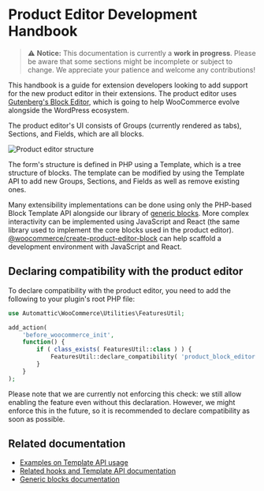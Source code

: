 # Product Editor Development Handbook

> ⚠️ **Notice:** This documentation is currently a **work in progress**. Please be aware that some sections might be incomplete or subject to change. We appreciate your patience and welcome any contributions!

This handbook is a guide for extension developers looking to add support for the new product editor in their extensions. The product editor uses [Gutenberg's Block Editor](https://github.com/WordPress/gutenberg/tree/trunk/packages/block-editor), which is going to help WooCommerce evolve alongside the WordPress ecosystem.

The product editor's UI consists of Groups (currently rendered as tabs), Sections, and Fields, which are all blocks.

![Product editor structure](https://woocommerce.files.wordpress.com/2023/09/groups-sections-fields.jpg)

The form's structure is defined in PHP using a Template, which is a tree structure of blocks. The template can be modified by using the Template API to add new Groups, Sections, and Fields as well as remove existing ones.

Many extensibility implementations can be done using only the PHP-based Block Template API alongside our library of [generic blocks](../../packages/js/product-editor/src/blocks/generic/README.md). More complex interactivity can be implemented using JavaScript and React (the same library used to implement the core blocks used in the product editor). [@woocommerce/create-product-editor-block](../../packages/js/create-product-editor-block/README.md) can help scaffold a development environment with JavaScript and React.

## Declaring compatibility with the product editor

To declare compatibility with the product editor, you need to add the following to your plugin's root PHP file:

```php
use Automattic\WooCommerce\Utilities\FeaturesUtil;

add_action(
	'before_woocommerce_init',
	function() {
		if ( class_exists( FeaturesUtil::class ) ) {
			FeaturesUtil::declare_compatibility( 'product_block_editor', plugin_basename( __FILE__ ), true );
		}
	}
);
```

Please note that we are currently not enforcing this check: we still allow enabling the feature even without this declaration. However, we might enforce this in the future, so it is recommended to declare compatibility as soon as possible.

## Related documentation

- [Examples on Template API usage](../../plugins/woocommerce/src/Admin/Features/ProductBlockEditor/ProductTemplates/README.md)
- [Related hooks and Template API documentation](../../plugins/woocommerce/src/Admin/BlockTemplates/README.md)
- [Generic blocks documentation](../../packages/js/product-editor/src/blocks/generic/README.md)
